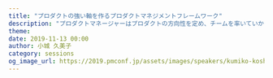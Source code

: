 ```yaml
---
title: "プロダクトの強い軸を作るプロダクトマネジメントフレームワーク"
description: "プロダクトマネージャーはプロダクトの方向性を定め、チームを率いていかなければいけません。<br/><br/>しかしながら、時に、ステークホルダーや市場の影響を受けて道筋を見失ってしまうことや、意思決定に迷うこと、チームが同じ方向に向かえないこともあるでしょう。<br/><br/>そんな時に立ち返りたいプロダクトのしっかりとした強い軸を持つためのフレームワークについて、実例を交えながら紹介します。"
theme: 
date: 2019-11-13 00:00
author: 小城 久美子
category: sessions
og_image_url: https://2019.pmconf.jp/assets/images/speakers/kumiko-koshiro.png
---
```


